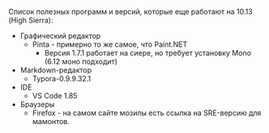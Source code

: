 Список полезных программ и версий, которые еще работают на 10.13 (High Sierra):

* Графический редактор
  * Pinta - примерно то же самое, что Paint.NET
    * Версия 1.7.1 работает на сиере, но требует установку Mono (6.12 моно подходит)
* Markdown-редактор
  * Typora-0.9.9.32.1
* IDE
  * VS Code 1.85
* Браузеры
  * Firefox - на самом сайте мозилы есть ссылка на SRE-версию для мамонтов.